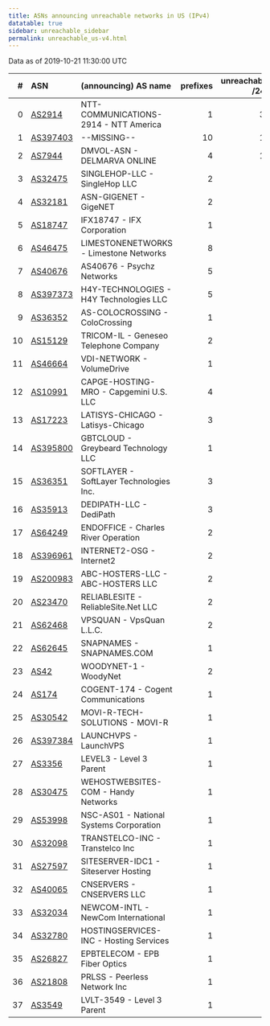 ```yaml
---
title: ASNs announcing unreachable networks in US (IPv4)
datatable: true
sidebar: unreachable_sidebar
permalink: unreachable_us-v4.html
---
```


Data as of 2019-10-21 11:30:00 UTC


<div class="datatable-begin"></div>

|   # | ASN                                      | (announcing) AS name                    |   prefixes |   unreachable /24s |
|----:|:-----------------------------------------|:----------------------------------------|-----------:|-------------------:|
|   0 | [AS2914](unreachable_AS2914-v4.html)     | NTT-COMMUNICATIONS-2914 - NTT America   |          1 |                 32 |
|   1 | [AS397403](unreachable_AS397403-v4.html) | --MISSING--                             |         10 |                 19 |
|   2 | [AS7944](unreachable_AS7944-v4.html)     | DMVOL-ASN - DELMARVA ONLINE             |          4 |                 10 |
|   3 | [AS32475](unreachable_AS32475-v4.html)   | SINGLEHOP-LLC - SingleHop LLC           |          2 |                  8 |
|   4 | [AS32181](unreachable_AS32181-v4.html)   | ASN-GIGENET - GigeNET                   |          2 |                  8 |
|   5 | [AS18747](unreachable_AS18747-v4.html)   | IFX18747 - IFX Corporation              |          1 |                  8 |
|   6 | [AS46475](unreachable_AS46475-v4.html)   | LIMESTONENETWORKS - Limestone Networks  |          8 |                  8 |
|   7 | [AS40676](unreachable_AS40676-v4.html)   | AS40676 - Psychz Networks               |          5 |                  5 |
|   8 | [AS397373](unreachable_AS397373-v4.html) | H4Y-TECHNOLOGIES - H4Y Technologies LLC |          5 |                  5 |
|   9 | [AS36352](unreachable_AS36352-v4.html)   | AS-COLOCROSSING - ColoCrossing          |          1 |                  4 |
|  10 | [AS15129](unreachable_AS15129-v4.html)   | TRICOM-IL - Geneseo Telephone Company   |          2 |                  4 |
|  11 | [AS46664](unreachable_AS46664-v4.html)   | VDI-NETWORK - VolumeDrive               |          1 |                  4 |
|  12 | [AS10991](unreachable_AS10991-v4.html)   | CAPGE-HOSTING-MRO - Capgemini U.S. LLC  |          4 |                  4 |
|  13 | [AS17223](unreachable_AS17223-v4.html)   | LATISYS-CHICAGO - Latisys-Chicago       |          3 |                  4 |
|  14 | [AS395800](unreachable_AS395800-v4.html) | GBTCLOUD - Greybeard Technology LLC     |          1 |                  4 |
|  15 | [AS36351](unreachable_AS36351-v4.html)   | SOFTLAYER - SoftLayer Technologies Inc. |          3 |                  3 |
|  16 | [AS35913](unreachable_AS35913-v4.html)   | DEDIPATH-LLC - DediPath                 |          3 |                  3 |
|  17 | [AS64249](unreachable_AS64249-v4.html)   | ENDOFFICE - Charles River Operation     |          2 |                  2 |
|  18 | [AS396961](unreachable_AS396961-v4.html) | INTERNET2-OSG - Internet2               |          2 |                  2 |
|  19 | [AS200983](unreachable_AS200983-v4.html) | ABC-HOSTERS-LLC - ABC-HOSTERS LLC       |          2 |                  2 |
|  20 | [AS23470](unreachable_AS23470-v4.html)   | RELIABLESITE - ReliableSite.Net LLC     |          2 |                  2 |
|  21 | [AS62468](unreachable_AS62468-v4.html)   | VPSQUAN - VpsQuan L.L.C.                |          2 |                  2 |
|  22 | [AS62645](unreachable_AS62645-v4.html)   | SNAPNAMES - SNAPNAMES.COM               |          1 |                  2 |
|  23 | [AS42](unreachable_AS42-v4.html)         | WOODYNET-1 - WoodyNet                   |          2 |                  2 |
|  24 | [AS174](unreachable_AS174-v4.html)       | COGENT-174 - Cogent Communications      |          1 |                  1 |
|  25 | [AS30542](unreachable_AS30542-v4.html)   | MOVI-R-TECH-SOLUTIONS - MOVI-R          |          1 |                  1 |
|  26 | [AS397384](unreachable_AS397384-v4.html) | LAUNCHVPS - LaunchVPS                   |          1 |                  1 |
|  27 | [AS3356](unreachable_AS3356-v4.html)     | LEVEL3 - Level 3 Parent                 |          1 |                  1 |
|  28 | [AS30475](unreachable_AS30475-v4.html)   | WEHOSTWEBSITES-COM - Handy Networks     |          1 |                  1 |
|  29 | [AS53998](unreachable_AS53998-v4.html)   | NSC-AS01 - National Systems Corporation |          1 |                  1 |
|  30 | [AS32098](unreachable_AS32098-v4.html)   | TRANSTELCO-INC - Transtelco Inc         |          1 |                  1 |
|  31 | [AS27597](unreachable_AS27597-v4.html)   | SITESERVER-IDC1 - Siteserver Hosting    |          1 |                  1 |
|  32 | [AS40065](unreachable_AS40065-v4.html)   | CNSERVERS - CNSERVERS LLC               |          1 |                  1 |
|  33 | [AS32034](unreachable_AS32034-v4.html)   | NEWCOM-INTL - NewCom International      |          1 |                  1 |
|  34 | [AS32780](unreachable_AS32780-v4.html)   | HOSTINGSERVICES-INC - Hosting Services  |          1 |                  1 |
|  35 | [AS26827](unreachable_AS26827-v4.html)   | EPBTELECOM - EPB Fiber Optics           |          1 |                  1 |
|  36 | [AS21808](unreachable_AS21808-v4.html)   | PRLSS - Peerless Network Inc            |          1 |                  1 |
|  37 | [AS3549](unreachable_AS3549-v4.html)     | LVLT-3549 - Level 3 Parent              |          1 |                  1 |

<div class="datatable-end"></div>